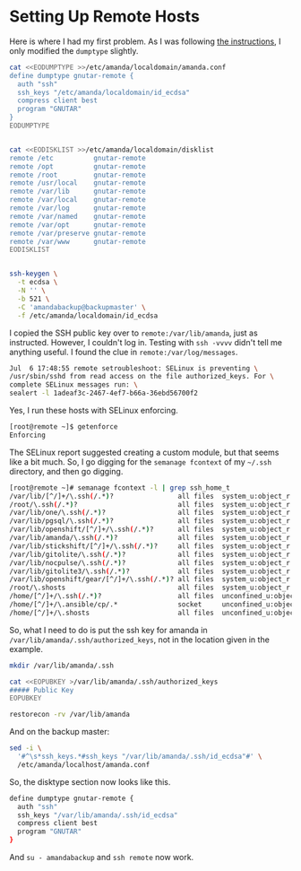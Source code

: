 # Setting Up Remote Hosts


Here is where I had my first problem. As I was following [the
instructions][remote], I only modified the `dumptype` slightly.

[remote]: http://wiki.zmanda.com/index.php/GSWA/Backing_Up_Other_Systems

```bash
cat <<EODUMPTYPE >>/etc/amanda/localdomain/amanda.conf
define dumptype gnutar-remote {
  auth "ssh"
  ssh_keys "/etc/amanda/localdomain/id_ecdsa"
  compress client best
  program "GNUTAR"
}
EODUMPTYPE


cat <<EODISKLIST >>/etc/amanda/localdomain/disklist
remote /etc          gnutar-remote
remote /opt          gnutar-remote
remote /root         gnutar-remote
remote /usr/local    gnutar-remote
remote /var/lib      gnutar-remote
remote /var/local    gnutar-remote
remote /var/log      gnutar-remote
remote /var/named    gnutar-remote
remote /var/opt      gnutar-remote
remote /var/preserve gnutar-remote
remote /var/www      gnutar-remote
EODISKLIST


ssh-keygen \
  -t ecdsa \
  -N '' \
  -b 521 \
  -C 'amandabackup@backupmaster' \
  -f /etc/amanda/localdomain/id_ecdsa
```

I copied the SSH public key over to `remote:/var/lib/amanda`, just as
instructed. However, I couldn't log in. Testing with `ssh -vvvv` didn't
tell me anything useful. I found the clue in
`remote:/var/log/messages`.

```bash
Jul  6 17:48:55 remote setroubleshoot: SELinux is preventing \
/usr/sbin/sshd from read access on the file authorized_keys. For \
complete SELinux messages run: \
sealert -l 1adeaf3c-2467-4ef7-b66a-36ebd56700f2
```

Yes, I run these hosts with SELinux enforcing.

```bash
[root@remote ~]$ getenforce
Enforcing

```


The SELinux report suggested creating a custom module, but that seems
like a bit much. So, I go digging for the `semanage fcontext` of my
`~/.ssh` directory, and then go digging.

```bash
[root@remote ~]# semanage fcontext -l | grep ssh_home_t
/var/lib/[^/]+/\.ssh(/.*)?                all files  system_u:object_r:ssh_home_t:s0 
/root/\.ssh(/.*)?                         all files  system_u:object_r:ssh_home_t:s0 
/var/lib/one/\.ssh(/.*)?                  all files  system_u:object_r:ssh_home_t:s0 
/var/lib/pgsql/\.ssh(/.*)?                all files  system_u:object_r:ssh_home_t:s0 
/var/lib/openshift/[^/]+/\.ssh(/.*)?      all files  system_u:object_r:ssh_home_t:s0 
/var/lib/amanda/\.ssh(/.*)?               all files  system_u:object_r:ssh_home_t:s0 
/var/lib/stickshift/[^/]+/\.ssh(/.*)?     all files  system_u:object_r:ssh_home_t:s0 
/var/lib/gitolite/\.ssh(/.*)?             all files  system_u:object_r:ssh_home_t:s0 
/var/lib/nocpulse/\.ssh(/.*)?             all files  system_u:object_r:ssh_home_t:s0 
/var/lib/gitolite3/\.ssh(/.*)?            all files  system_u:object_r:ssh_home_t:s0 
/var/lib/openshift/gear/[^/]+/\.ssh(/.*)? all files  system_u:object_r:ssh_home_t:s0 
/root/\.shosts                            all files  system_u:object_r:ssh_home_t:s0 
/home/[^/]+/\.ssh(/.*)?                   all files  unconfined_u:object_r:ssh_home_t:s0 
/home/[^/]+/\.ansible/cp/.*               socket     unconfined_u:object_r:ssh_home_t:s0 
/home/[^/]+/\.shosts                      all files  unconfined_u:object_r:ssh_home_t:s0 

```

So, what I need to do is put the ssh key for amanda in
`/var/lib/amanda/.ssh/authorized_keys`, not in the location given in
the example.

```bash
mkdir /var/lib/amanda/.ssh

cat <<EOPUBKEY >/var/lib/amanda/.ssh/authorized_keys
##### Public Key
EOPUBKEY

restorecon -rv /var/lib/amanda

```

And on the backup master:

```bash
sed -i \
  '#^\s*ssh_keys.*#ssh_keys "/var/lib/amanda/.ssh/id_ecdsa"#' \
  /etc/amanda/localhost/amanda.conf

```

So, the disktype section now looks like this.

```bash
define dumptype gnutar-remote {
  auth "ssh"
  ssh_keys "/var/lib/amanda/.ssh/id_ecdsa"
  compress client best
  program "GNUTAR"
}

```

And `su - amandabackup` and `ssh remote` now work.




